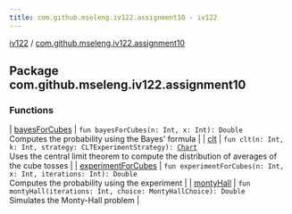 ```yaml
---
title: com.github.mseleng.iv122.assignment10 - iv122
---
```


[iv122](../index.md) / [com.github.mseleng.iv122.assignment10](.)

## Package com.github.mseleng.iv122.assignment10

### Functions

| [bayesForCubes](bayes-for-cubes.md) | `fun bayesForCubes(n: Int, x: Int): Double`<br>Computes the probability using the Bayes' formula |
| [clt](clt.md) | `fun clt(n: Int, k: Int, strategy: CLTExperimentStrategy): `[`Chart`](../com.github.mseleng.iv122.util/-chart/index.md)<br>Uses the central limit theorem to compute the distribution of averages of the cube tosses |
| [experimentForCubes](experiment-for-cubes.md) | `fun experimentForCubes(n: Int, x: Int, iterations: Int): Double`<br>Computes the probability using the experiment |
| [montyHall](monty-hall.md) | `fun montyHall(iterations: Int, choice: MontyHallChoice): Double`<br>Simulates the Monty-Hall problem |

